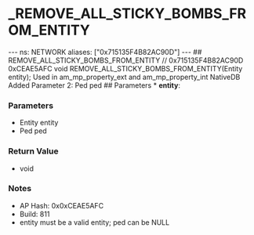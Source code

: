 # _REMOVE_ALL_STICKY_BOMBS_FROM_ENTITY

--- ns: NETWORK aliases: ["0x715135F4B82AC90D"] --- ## REMOVE_ALL_STICKY_BOMBS_FROM_ENTITY  // 0x715135F4B82AC90D 0xCEAE5AFC void REMOVE_ALL_STICKY_BOMBS_FROM_ENTITY(Entity entity);  Used in am_mp_property_ext and am_mp_property_int  NativeDB Added Parameter 2: Ped ped  ## Parameters * **entity**:

### Parameters
* Entity entity
* Ped ped

### Return Value
* void

### Notes
* AP Hash: 0x0xCEAE5AFC
* Build: 811
* entity must be a valid entity; ped can be NULL


